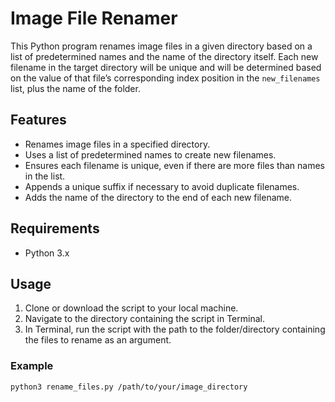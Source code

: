 # Image File Renamer

This Python program renames image files in a given directory based on a list of predetermined names and the name of the directory itself. Each new filename in the target directory will be unique and will be determined based on the value of that file’s corresponding index position in the `new_filenames` list, plus the name of the folder.

## Features

- Renames image files in a specified directory.
- Uses a list of predetermined names to create new filenames.
- Ensures each filename is unique, even if there are more files than names in the list.
- Appends a unique suffix if necessary to avoid duplicate filenames.
- Adds the name of the directory to the end of each new filename.

## Requirements

- Python 3.x

## Usage

1. Clone or download the script to your local machine.
2. Navigate to the directory containing the script in Terminal.
3. In Terminal, run the script with the path to the folder/directory containing the files to rename as an argument.

### Example

```bash
python3 rename_files.py /path/to/your/image_directory
